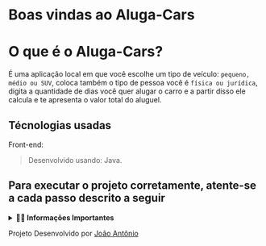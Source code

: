 # Boas vindas ao Aluga-Cars

# O que é o Aluga-Cars?

É uma aplicação local em que você escolhe um tipo de veículo: `pequeno, médio ou SUV`, coloca também o tipo de pessoa você é `física ou jurídica`, digita a quantidade de dias você quer alugar o carro e a partir disso ele calcula e te apresenta o valor total do aluguel.

## Técnologias usadas

Front-end:
> Desenvolvido usando: Java.


## Para executar o projeto corretamente, atente-se a cada passo descrito a seguir

<details>
<summary><strong> 👨‍💻 Informações Importantes </strong></summary><br />

  1. Clone o repositório
- Utilize o comando: `git clone git@github.com:JoaopSilvaa/Aluga-Cars.git`<br />
2. Acesse a pasta do projeto
- Acesse a pasta Teste-CashForce com `cd Aluga-Cars/AlugaCars`;<br />
3. Crie uma nova branch a partir da main
 - Verifique se você está na branch `main`
   * Exemplo: `git branch`
 - Se não estiver, mude para a branch `main`
   * Exemplo: `git checkout main`
 - Crie a branch
    * Exemplo: `git checkout -b joaozinho-aluga-cars`<br />
4. Abra aplicação em um editor de códigos (ex.: Intellij) e execute-o
5. Dados a serem inseridos:
  - Para tipo de veículo você pode digitar: pequeno (ignorando o CASE), médio ou medio (ignorando o CASE) ou SUV (ignorando o CASE)<br />
  - Para o tipo de pessoa: física ou fisica(ignorando o CASE), jurídica ou juridica(ignorando o CASE)<br />
  - Para a quantidade de dias:: números do tipo inteiro
  ⚠️ Se colocar tipo de veículo ou tipo de pessoa diferente das descritas acima o programa está preparado para tratar o erro e ao final da execução não apresenta o cálculo.

   </details>
</details>


Projeto Desenvolvido por [João Antônio](https://github.com/JoaopSilvaa)
